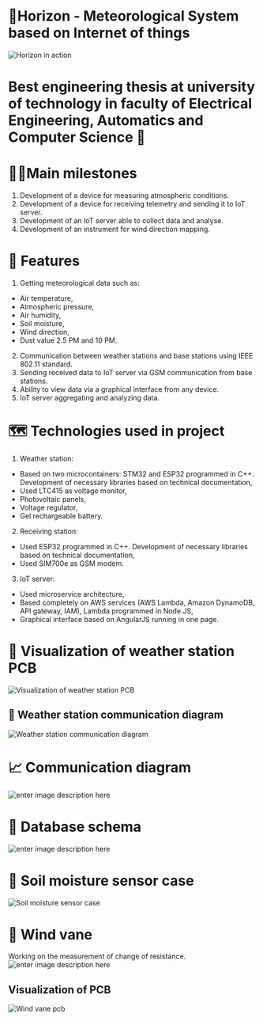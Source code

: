 
# 📡Horizon - Meteorological System based on Internet of things

![Horizon in action](https://raw.githubusercontent.com/SimpleMethod/Horizon/master/doc/Horizon.jpg)

# Best engineering thesis at university of technology in faculty of Electrical Engineering, Automatics and Computer Science 🥰

# 🧗‍♂️Main milestones

1. Development of a device for measuring atmospheric conditions.
2. Development of a device for receiving telemetry and sending it to IoT server. 
3. Development of an IoT server able to collect data and analyse.
4. Development of an instrument for wind direction mapping.  

# 🚀 Features
 1. Getting meteorological data such as:
 - Air temperature,
 - Atmospheric pressure,
- Air humidity,
- Soil moisture,
- Wind direction,
- Dust value 2.5 PM and 10 PM.
2.  Communication between weather stations and base stations using IEEE 802.11 standard.
3.  Sending received data to IoT server via GSM communication from base stations.
4.  Ability to view data via a graphical interface from any device.
5. IoT server aggregating and analyzing data. 

# 🗺️ Technologies used in project 
1. Weather station:
- Based on two microcontainers:  STM32 and ESP32 programmed in C++. Development of necessary libraries based on technical documentation,
- Used LTC415 as voltage monitor,
- Photovoltaic panels,
- Voltage regulator,
- Gel rechargeable battery.
2. Receiving station:
- Used ESP32  programmed in C++. Development of necessary libraries based on technical documentation,
- Used SIM700e as GSM modem.
3. IoT server:
- Used microservice architecture,
- Based completely on AWS services (AWS Lambda, Amazon DynamoDB, API gateway, IAM), Lambda programmed in Node.JS,
- Graphical interface based on AngularJS running in one page. 

# 🧪 Visualization of weather station PCB 
![Visualization of weather station PCB ](https://raw.githubusercontent.com/SimpleMethod/Horizon/master/doc/M_Top.png)
## 🧶  Weather station communication diagram
![Weather station communication diagram](https://raw.githubusercontent.com/SimpleMethod/Horizon/master/doc/client_wire_connections.png)

# 📈  Communication diagram
![enter image description here](https://raw.githubusercontent.com/SimpleMethod/Horizon/master/doc/Infrastructure.png)

# 🧊 Database schema
![enter image description here](https://raw.githubusercontent.com/SimpleMethod/Horizon/master/doc/database.png)

# 📙 Soil moisture sensor case
![Soil moisture sensor case](https://raw.githubusercontent.com/SimpleMethod/Horizon/master/doc/M_Case.png)

# 🧭 Wind vane 
Working on the measurement of change of resistance.
![enter image description here](https://raw.githubusercontent.com/SimpleMethod/Horizon/master/doc/W_Case.png)

## Visualization of PCB
![Wind vane pcb](https://raw.githubusercontent.com/SimpleMethod/Horizon/master/doc/W_Top.png)
